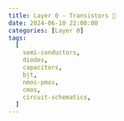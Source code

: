 ```yaml
---
title: Layer 0 - Transistors 🔌
date: 2024-06-10 22:00:00
categories: [Layer 0]
tags:
  [
    semi-conductors,
    diodes,
    capacitors,
    bjt,
    nmos-pmos,
    cmos,
    circuit-schematics,
  ]
---
```

